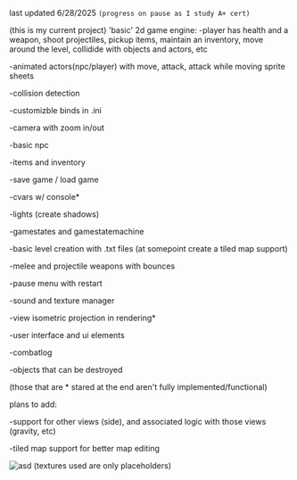 last updated 6/28/2025 `(progress on pause as I study A+ cert)`

(this is my current project) 'basic' 2d game engine:
-player has health and a weapon, shoot projectiles, pickup items, maintain an inventory, move around the level, collidide with objects and actors, etc

-animated actors(npc/player) with move, attack, attack while moving sprite sheets

-collision detection

-customizble binds in .ini

-camera with zoom in/out

-basic npc

-items and inventory

-save game / load game

-cvars w/ console*

-lights (create shadows)

-gamestates and gamestatemachine

-basic level creation with .txt files (at somepoint create a tiled map support)

-melee and projectile weapons with bounces

-pause menu with restart

-sound and texture manager

-view isometric projection in rendering*

-user interface and ui elements

-combatlog

-objects that can be destroyed

(those that are * stared at the end aren't fully implemented/functional)

plans to add:

-support for other views (side), and associated logic with those views (gravity, etc)

-tiled map support for better map editing

![asd](https://github.com/user-attachments/assets/c47b433f-1384-416c-9656-4a091af8ecfc)
(textures used are only placeholders)
